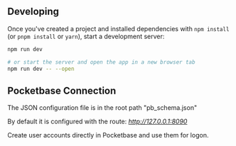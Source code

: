 ## Developing

Once you've created a project and installed dependencies with `npm install` (or `pnpm install` or `yarn`), start a development server:

```bash
npm run dev

# or start the server and open the app in a new browser tab
npm run dev -- --open
```

## Pocketbase Connection

The JSON configuration file is in the root path "pb_schema.json"

By default it is configured with the route: *http://127.0.0.1:8090*

Create user accounts directly in Pocketbase and use them for logon.
